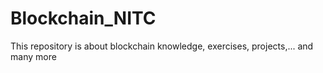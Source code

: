 # Blockchain_NITC

This repository is about blockchain knowledge, exercises, projects,... and many more
